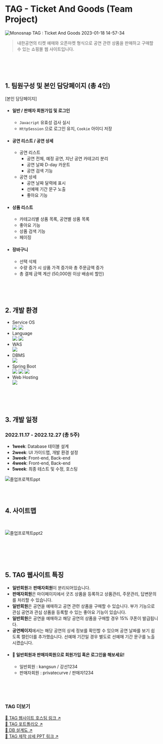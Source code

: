 # TAG - Ticket And Goods (Team Project)

![Monosnap TAG : Ticket And Goods 2023-01-18 14-57-34](https://user-images.githubusercontent.com/103568737/213364351-fc8865c8-16a7-4f1c-875b-87fda278efb0.png)

> 내한공연의 티켓 예매와 오픈마켓 형식으로 공연 관련 상품을 판매하고 구매할 수 있는 쇼핑몰 웹 사이트입니다.

<br><br><br>

## 1. 팀원구성 및 본인 담당페이지 (총 4인)
[본인 담당페이지]
- #### 일반 / 판매자 회원가입 및 로그인 
  - `Javacript` 유효성 검사 실시
  - `HttpSession` 으로 로그인 유지, `Cookie` 아이디 저장
- #### 공연 리스트 / 공연 상세 
  - 공연 리스트
    - 공연 전체, 예정 공연, 지난 공연 카테고리 분리
    - 공연 날짜 D-day 카운트
    - 공연 검색 기능
  - 공연 상세
    - 공연 날짜 달력에 표시
    - 선예매 기간 문구 노출
    - 좋아요 기능
- #### 상품 리스트 
  - 카테고리별 상품 목록, 공연별 상품 목록
  - 좋아요 기능
  - 상품 검색 기능
  - 페이징 
- #### 장바구니 
  - 선택 삭제
  - 수량 증가 시 상품 가격 증가와 총 주문금액 증가
  - 총 결제 금액 계산 (50,000원 이상 배송비 할인)

<br><br><br>

## 2. 개발 환경
- Service OS<br> <img src="https://img.shields.io/badge/Mac OS-000000?style=flat-square&logo=Apple&logoColor=white"/> <img src="https://img.shields.io/badge/Window OS-0078D6?style=flat-square&logo=Windows&logoColor=white"/>
- Language<br> <img src="https://img.shields.io/badge/Java 1.8-007396?style=flat-square&logo=Java&logoColor=white"/> <img src="https://img.shields.io/badge/JDK 17-007396?style=flat-square&logo=Java&logoColor=white"/>
- WAS<br> <img src="https://img.shields.io/badge/Apache Tomcat 9.0.58-F8DC75?style=flat-square&logo=Apache Tomcat&logoColor=black"/>
- DBMS<br> <img src="https://img.shields.io/badge/MariaDB-003545?style=flat-square&logo=MariaDB&logoColor=white"/>
- Spring Boot<br> <img src="https://img.shields.io/badge/Spring Boot 2.7.5-6DB33F?style=flat-square&logo=Spring Boot&logoColor=white"/> <img src="https://img.shields.io/badge/maven-C71A36?style=flat-square&logo=Apache Maven&logoColor=white"/> <img src="https://img.shields.io/badge/MyBatis-000000?style=flat-square&logo=Java&logoColor=white"/>
- Web Hosting<br> <img src="https://img.shields.io/badge/Cafe24-1578D3?style=flat-square&logo=Java&logoColor=white"/>

<br><br><br>

## 3. 개발 일정
### 2022.11.17 - 2022.12.27 (총 5주)
- **1week**: Database 테이블 설계
- **2week**: UI 가이드맵, 개발 환경 설정
- **3week**: Front-end, Back-end
- **4week**: Front-end, Back-end
- **5week**: 최종 테스트 및 수정, 호스팅

![졸업프로젝트ppt](https://user-images.githubusercontent.com/103568737/213367195-01f518d4-3c14-489a-9e0c-384db899a734.png)

<br><br>

## 4. 사이트맵
<br>

![졸업프로젝트ppt2](https://user-images.githubusercontent.com/103568737/213367200-321e600d-cf14-456d-8b90-1b12d3ecb025.png)

<br><br><br><br>

## 5. TAG 웹사이트 특징
- **일반회원**과 **판매자회원**이 분리되어있습니다.
- **판매자회원**은 마이페이지에서 굿즈 상품을 등록하고 상품관리, 주문관리, 답변문의를 처리할 수 있습니다.
- **일반회원**은 공연을 예매하고 공연 관련 상품을 구매할 수 있습니다. 부가 기능으로 관심 공연과 관심 상품을 등록할 수 있는 좋아요 기능이 있습니다.
- **일반회원**은 공연을 예매하고 해당 공연의 상품을 구매할 경우 15% 쿠폰이 발급됩니다.
- **공연페이지**에서는 해당 공연의 상세 정보를 확인할 수 있으며 공연 날짜를 보기 쉽도록 캘린더를 추가했습니다. 선예매 기간일 경우 별도로 선예매 기간 문구를 노출시켰습니다.
- #### 📍 일반회원과 판매자회원으로 회원가입 혹은 로그인을 해보세요!
  - 일반회원 : kangsun / 강선1234
  - 판매자회원 : privatecurve / 판매자1234

<br><br><br>

### TAG 더보기
[🔗 TAG 웹사이트 호스팅 링크 ↗](http://krhopy.cafe24.com) <br>
[🔗 TAG 포트폴리오 ↗](https://krhopy.github.io/Myportfolio/project-1.html) <br>
[🔗 DB 설계도 ↗](https://drive.google.com/file/d/1gu0M5L6syH60w94wfjl7lboml_Crzflb/view?usp=sharing) <br>
[🔗 TAG 제작 상세 PPT 링크 ↗](https://drive.google.com/file/d/1dUEhDUE2ZXzDfZvkGbDzDaq_Sfswl2zC/view?usp=sharing)
